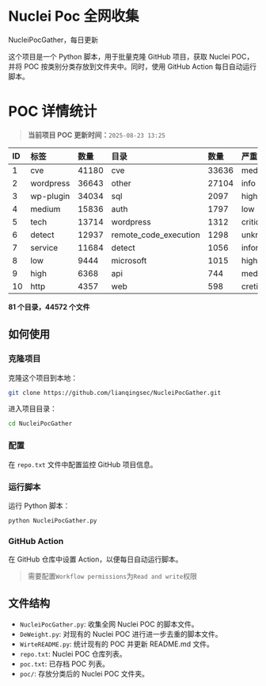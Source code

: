 # Nuclei Poc 全网收集
NucleiPocGather，每日更新

这个项目是一个 Python 脚本，用于批量克隆 GitHub 项目，获取 Nuclei POC，并将 POC 按类别分类存放到文件夹中。同时，使用 GitHub Action 每日自动运行脚本。
# POC 详情统计

> **当前项目 POC 更新时间：**`2025-08-23 13:25`

| ID | 标签      | 数量 | 目录       | 数量 | 严重性   | 数量 |
|:---| :-------- | :--- | :--------- | :--- | :------- | :--- |
| 1 | cve | 41180 | cve | 33636 | medium | 22078 |
| 2 | wordpress | 36643 | other | 27104 | info | 19482 |
| 3 | wp-plugin | 34034 | sql | 2097 | high | 13620 |
| 4 | medium | 15836 | auth | 1797 | low | 10661 |
| 5 | tech | 13714 | wordpress | 1312 | critical | 7611 |
| 6 | detect | 12937 | remote_code_execution | 1298 | unknown | 93 |
| 7 | service | 11684 | detect | 1056 | informative | 17 |
| 8 | low | 9444 | microsoft | 1015 | hight | 16 |
| 9 | high | 6368 | api | 744 | meduim | 5 |
| 10 | http | 4357 | web | 598 | cretical | 2 |

**81 个目录，44572 个文件**
## 如何使用

### 克隆项目

克隆这个项目到本地：

```bash
git clone https://github.com/lianqingsec/NucleiPocGather.git
```

进入项目目录：

```bash
cd NucleiPocGather
```

### 配置

在 `repo.txt` 文件中配置监控 GitHub 项目信息。

### 运行脚本

运行 Python 脚本：

```bash
python NucleiPocGather.py
```

### GitHub Action

在 GitHub 仓库中设置 Action，以便每日自动运行脚本。

> 需要配置`Workflow permissions`为`Read and write`权限

## 文件结构

- `NucleiPocGather.py`: 收集全网 Nuclei POC 的脚本文件。
- `DeWeight.py`: 对现有的 Nuclei POC 进行进一步去重的脚本文件。
- `WirteREADME.py`: 统计现有的 POC 并更新 README.md 文件。
- `repo.txt`: Nuclei POC 仓库列表。
- `poc.txt`: 已存档 POC 列表。
- `poc/`: 存放分类后的 Nuclei POC 文件夹。

